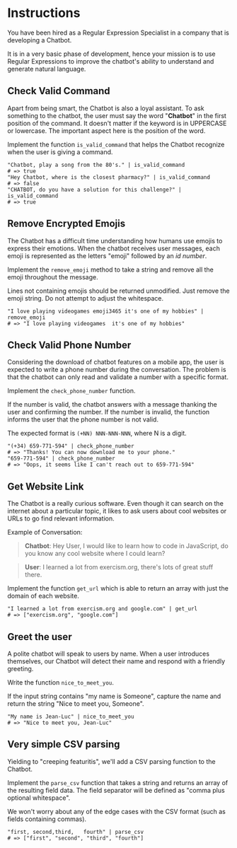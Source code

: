 # Instructions

You have been hired as a Regular Expression Specialist in a company that is developing a Chatbot.

It is in a very basic phase of development, hence your mission is to use Regular Expressions to improve the chatbot's ability to understand and generate natural language.

## Check Valid Command

Apart from being smart, the Chatbot is also a loyal assistant.
To ask something to the chatbot, the user must say the word "**Chatbot**" in the first position of the command.
It doesn't matter if the keyword is in UPPERCASE or lowercase.
The important aspect here is the position of the word.

Implement the function `is_valid_command` that helps the Chatbot recognize when the user is giving a command.

```jq
"Chatbot, play a song from the 80's." | is_valid_command
# => true
"Hey Chatbot, where is the closest pharmacy?" | is_valid_command
# => false
"CHATBOT, do you have a solution for this challenge?" | is_valid_command
# => true
```

## Remove Encrypted Emojis

The Chatbot has a difficult time understanding how humans use emojis to express their emotions.
When the chatbot receives user messages, each emoji is represented as the letters "emoji" followed by an _id number_.

Implement the `remove_emoji` method to take a string and remove all the emoji throughout the message.

Lines not containing emojis should be returned unmodified.
Just remove the emoji string. Do not attempt to adjust the whitespace.

```jq
"I love playing videogames emoji3465 it's one of my hobbies" | remove_emoji
# => "I love playing videogames  it's one of my hobbies"
```

## Check Valid Phone Number

Considering the download of chatbot features on a mobile app, the user is expected to write a phone number during the conversation.
The problem is that the chatbot can only read and validate a number with a specific format.

Implement the `check_phone_number` function.

If the number is valid, the chatbot answers with a message thanking the user and confirming the number.
If the number is invalid, the function informs the user that the phone number is not valid.

The expected format is `(+NN) NNN-NNN-NNN`, where N is a digit.

```jq
"(+34) 659-771-594" | check_phone_number
# => "Thanks! You can now download me to your phone."
"659-771-594" | check_phone_number
# => "Oops, it seems like I can't reach out to 659-771-594"
```

## Get Website Link

The Chatbot is a really curious software.
Even though it can search on the internet about a particular topic, it likes to ask users about cool websites or URLs to go find relevant information.

Example of Conversation:

> **Chatbot**: Hey User, I would like to learn how to code in JavaScript, do you know any cool website where I could learn?

> **User**: I learned a lot from exercism.org, there's lots of great stuff there.

Implement the function `get_url` which is able to return an array with just the domain of each website.

```jq
"I learned a lot from exercism.org and google.com" | get_url
# => ["exercism.org", "google.com"]
```

## Greet the user

A polite chatbot will speak to users by name.
When a user introduces themselves, our Chatbot will detect their name and respond with a friendly greeting.

Write the function `nice_to_meet_you`.

If the input string contains "my name is Someone", capture the name and return the string "Nice to meet you, Someone".

```jq
"My name is Jean-Luc" | nice_to_meet_you
# => "Nice to meet you, Jean-Luc"
```

## Very simple CSV parsing

Yielding to "creeping featuritis", we'll add a CSV parsing function to the Chatbot. 

Implement the `parse_csv` function that takes a string and returns an array of the resulting field data.
The field separator will be defined as "comma plus optional whitespace". 

We won't worry about any of the edge cases with the CSV format (such as fields containing commas).

```jq
"first, second,third,   fourth" | parse_csv
# => ["first", "second", "third", "fourth"]
```
